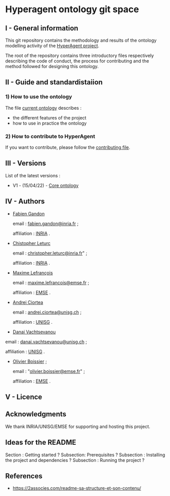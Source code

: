 # Hyperagent ontology git space


## I - General information
This git repository contains the methodology and results of the ontology modelling activity of the [HyperAgent project](https://www.hyperagents.org/).

The root of the repository contains three introductory files respectively describing the code of conduct, the process for contributing and the method followed for designing this ontology.

## II - Guide and standardistaiion

### 1) How to use the ontology

The file [current ontology](https://github.com/HyperAgents/ns.hyperagents.org/blob/master/MODELING-ONTOLOGIES.md) describes :
* the different features of the project
* how to use in practice the ontology


### 2) How to contribute to HyperAgent

If you want to contribute, please follow the [contributing file](https://github.com/HyperAgents/ns.hyperagents.org/blob/master/CONTRIBUTING.md).


## III - Versions



List of the latest versions : 
* V1 - (15/04/22) - [Core ontology]() 


## IV - Authors


* [Fabien Gandon](http://fabien.info/)

  email : fabien.gandon@inria.fr ;
  
  affiliation : [INRIA](https://inria.fr/) .



* [Chistopher Leturc](https://emse.fr/~leturc/) 

  email : christopher.leturc@inria.fr" ;
  
  affiliation :  [INRIA](https://inria.fr/) .


* [Maxime Lefrançois](http://maxime-lefrancois.info/me#) 
 
  email : maxime.lefrancois@emse.fr ;
  
  affiliation : [EMSE](https://www.mines-stetienne.fr/) .


* [Andrei Ciortea](http://iri.for/andrei) 

  email : andrei.ciortea@unisg.ch ;
  
  affiliation : [UNISG](https://www.unisg.ch/en)  .



*  [Danai Vachtsevanou](https://danaivach.inrupt.net/profile/card#me) 

  email : danai.vachtsevanou@unisg.ch ;
  
  affiliation : [UNISG](https://www.unisg.ch/en) .


* [Olivier Boissier](https://www.emse.fr/~boissier/) ;

  email : "olivier.boissier@emse.fr" ;
  
  affiliation : [EMSE](https://mines-stetienne.fr) .


## V - Licence


## Acknowledgments

We thank INRIA/UNISG/EMSE for supporting and hosting this project.


## Ideas for the README

Section :  Getting started ?
Subsection: Prerequisites ?
Subsection : Installing the project and dependencies ?
Subsection : Running the project ?



## References


* https://2associes.com/readme-sa-structure-et-son-contenu/
